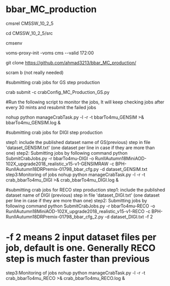 # bbar_MC_production

cmsrel CMSSW_10_2_5

cd CMSSW_10_2_5/src

cmsenv

voms-proxy-init -voms cms --valid 172:00

git clone https://github.com/ahmad3213/bbar_MC_production/ 

scram b (not really needed)

#submitting crab jobs for GS step production 

crab submit -c crabConfig_MC_Production_GS.py

#Run the following script to monitor the jobs, It will keep checking jobs after every 30 mints and resubmit the failed jobs 

nohup python manageCrabTask.py -l -r -t bbarTo4mu_GENSIM >& bbarTo4mu_GENSIM.log &

#submitting crab jobs for DIGI step production 

step1: include the published dataset name of GS(previous) step in file 'dataset_GENSIM.txt' (one dataset per line in case if they are more than one)
step2: Submitting jobs by following command
python SubmitCrabJobs.py -r bbarTo4mu-DIGI -o RunIIAutumn18MiniAOD-102X_upgrade2018_realistic_v15-v1-GENSIMRAW -c BPH-RunIIAutumn18DRPremix-01798_bbar_cfg.py -d dataset_GENSIM.txt
step3:Monitoring of jobs
nohup python manageCrabTask.py -l -r -t crab_bbarTo4mu_DIGI >& crab_bbarTo4mu_DIGI.log &

#submitting crab jobs for RECO step production 
step1: include the published dataset name of DIGI (previous) step in file 'dataset_DIGI.txt' (one dataset per line in case if they are more than one)
step2: Submitting jobs by following command
python SubmitCrabJobs.py -r bbarTo4mu-RECO -o RunIIAutumn18MiniAOD-102X_upgrade2018_realistic_v15-v1-RECO -c BPH-RunIIAutumn18DRPremix-01798_bbar_cfg_2.py -d dataset_DIGI.txt -f 2
# -f 2 means 2 input dataset files per job, default is one. Generally RECO step is much faster than previous
step3:Monitoring of jobs
nohup python manageCrabTask.py -l -r -t crab_bbarTo4mu_RECO >& crab_bbarTo4mu_RECO.log &

